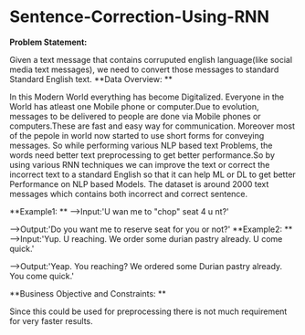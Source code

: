 # Sentence-Correction-Using-RNN 

**Problem Statement:** 

Given a text message that contains corruputed english language(like social media text messages), we need to convert those messages to standard Standard English text. 
**Data Overview: **

In this Modern World everything has become Digitalized. Everyone in the World has atleast one Mobile phone or computer.Due to evolution, messages to be delivered to people are done via Mobile phones or computers.These are fast and easy way for communication. Moreover most of the pepole in world now started to use short forms for conveying messages. So while performing various NLP based text Problems, the words need better text preprocessing to get better performance.So by using various RNN techniques we can improve the text or correct the incorrect text to a standard English so that it can help ML or DL to get better Performance on NLP based Models. The dataset is around 2000 text messages which contains both incorrect and correct sentence. 

**Example1: **
-->Input:'U wan me to "chop" seat 4 u nt?' 
             
-->Output:'Do you want me to reserve seat for you or not?' 
**Example2: **
-->Input:'Yup. U reaching. We order some durian pastry already. U come quick.'
             
-->Output:'Yeap. You reaching? We ordered some Durian pastry already. You come quick.' 

**Business Objective and Constraints: **

Since this could be used for preprocessing there is not much requirement for very faster results.
